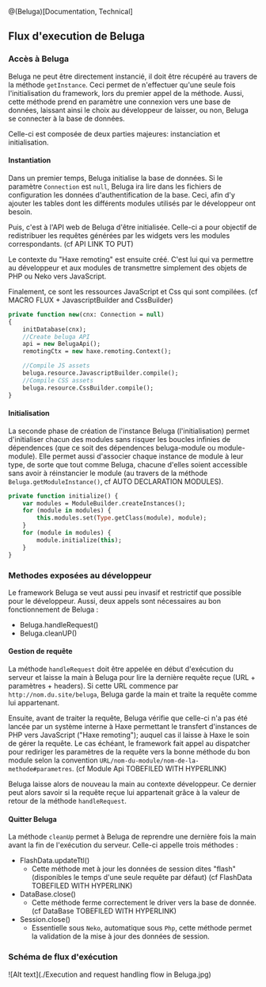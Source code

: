 @(Beluga)[Documentation, Technical]

## Flux d'execution de Beluga

### Accès à Beluga

Beluga ne peut être directement instancié, il doit être récupéré au travers de la méthode ``getInstance``. Ceci permet de n'effectuer qu'une seule fois l'initialisation du framework, lors du premier appel de la méthode. Aussi, cette méthode prend en paramètre une connexion vers une base de données, laissant ainsi le choix au développeur de laisser, ou non, Beluga se connecter à la base de données.

Celle-ci est composée de deux parties majeures: instanciation et initialisation.

#### Instantiation

Dans un premier temps, Beluga initialise la base de données. Si le paramètre ``Connection`` est ``null``,
Beluga ira lire dans les fichiers de configuration les données d'authentification de la base. Ceci, afin d'y ajouter les tables dont les différents modules utilisés par le développeur ont besoin.

Puis, c'est à l'API web de Beluga d'être initialisée. Celle-ci a pour objectif de redistribuer les requêtes générées par les widgets vers les modules correspondants. (cf API LINK TO PUT)

Le contexte du "Haxe remoting" est ensuite créé. C'est lui qui va permettre au développeur et aux modules de transmettre simplement des objets de PHP ou Neko vers JavaScript.

Finalement, ce sont les ressources JavaScript et Css qui sont compilées. (cf MACRO FLUX + JavascriptBuilder and CssBuilder)

``` Beluga.hx
private function new(cnx: Connection = null)
{
    initDatabase(cnx);
    //Create beluga API
    api = new BelugaApi();
    remotingCtx = new haxe.remoting.Context();

    //Compile JS assets
    beluga.resource.JavascriptBuilder.compile();
    //Compile CSS assets
    beluga.resource.CssBuilder.compile();
}
```

#### Initialisation

La seconde phase de création de l'instance Beluga (l'initialisation) permet d'initialiser chacun des modules sans risquer les boucles infinies de dépendences (que ce soit des dépendences beluga-module ou module-module).
Elle permet aussi d'associer chaque instance de module à leur type, de sorte que tout comme Beluga, chacune d'elles soient accessible sans avoir à réinstancier le module (au travers de la méthode ``Beluga.getModuleInstance()``, cf AUTO DECLARATION MODULES).

``` Beluga.hx
private function initialize() {
    var modules = ModuleBuilder.createInstances();
    for (module in modules) {
        this.modules.set(Type.getClass(module), module);
    }
    for (module in modules) {
        module.initialize(this);
    }
}
```

### Methodes exposées au développeur

Le framework Beluga se veut aussi peu invasif et restrictif que possible pour le développeur. Aussi, deux appels sont nécessaires au bon fonctionnement de Beluga :
- Beluga.handleRequest()
- Beluga.cleanUP()

#### Gestion de requête

La méthode ``handleRequest`` doit être appelée en début d'exécution du serveur et laisse la main à Beluga pour lire la dernière requête reçue (URL + paramètres + headers). Si cette URL commence par ``http://nom.du.site/beluga``, Beluga garde la main et traite la requête comme lui appartenant.

Ensuite, avant de traiter la requête, Beluga vérifie que celle-ci n'a pas été lancée par un système interne à Haxe permettant le transfert d'instances de PHP vers JavaScript ("Haxe remoting"); auquel cas il laisse à Haxe le soin de gérer la requête.
Le cas échéant, le framework fait appel au dispatcher pour rediriger les paramètres de la requête vers la bonne méthode du bon module selon la convention ``URL/nom-du-module/nom-de-la-methode#parametres``. (cf Module Api TOBEFILED WITH HYPERLINK)

Beluga laisse alors de nouveau la main au contexte développeur. Ce dernier peut alors savoir si la requête reçue lui appartenait grâce à la valeur de retour de la méthode ``handleRequest``.

#### Quitter Beluga

La méthode ``cleanUp`` permet à Beluga de reprendre une dernière fois la main avant la fin de l'exécution du serveur. Celle-ci appelle trois méthodes :
- FlashData.updateTtl()
    - Cette méthode met à jour les données de session dites "flash" (disponibles le temps d'une seule requête par défaut) (cf FlashData TOBEFILED WITH HYPERLINK)
- DataBase.close()
    - Cette méthode ferme correctement le driver vers la base de donnée. (cf DataBase TOBEFILED WITH HYPERLINK)
- Session.close()
    - Essentielle sous ``Neko``, automatique sous ``Php``, cette méthode permet la validation de la mise à jour des données de session. 
    
### Schéma de flux d'exécution

![Alt text](./Execution and request handling flow in Beluga.jpg)
